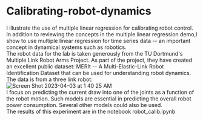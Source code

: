 # Calibrating-robot-dynamics
I illustrate the use of multiple linear regression for calibrating robot control. In addition to reviewing the concepts in the multiple linear regression demo,I show to use multiple linear regression for time series data -- an important concept in dynamical systems such as robotics.</br>
The robot data for the lab is taken generously from the TU Dortmund's Multiple Link Robot Arms Project. As part of the project, they have created an excellent public dataset: MERIt -- A Multi-Elastic-Link Robot Identification Dataset that can be used for understanding robot dynamics. The data is from a three link robot:</br>
![Screen Shot 2023-04-03 at 1 40 25 AM](https://user-images.githubusercontent.com/45749588/229420841-62c9c365-7b6b-4f7b-bb59-e19e94250a3e.png)
</br>
I focus on predicting the current draw into one of the joints as a function of the robot motion. Such models are essential in predicting the overall robot power consumption. Several other models could also be used.</br> 
The results of this experiment are in the notebook robot_calib.ipynb 
